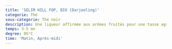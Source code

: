 ```yaml
---
title: 'SELIM HILL FOP, BIO (Darjeeling)'
categorie: Thé
sous-categorie: Thé noir
description: Une liqueur affirmée aux arômes fruités pour une tasse agréablement présente.
temps: 3-5 mn
degree: 95°C
time: 'Matin, Après-midi'
---
```


